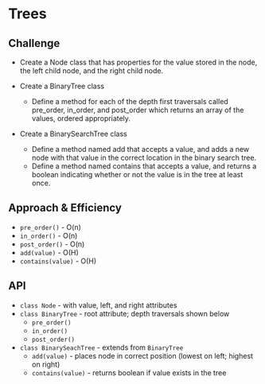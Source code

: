 # Trees

## Challenge
* Create a Node class that has properties for the value stored in the node, the left child node, and the right child node.
* Create a BinaryTree class
    * Define a method for each of the depth first traversals called pre_order, in_order, and post_order which returns an array of the values, ordered appropriately.

* Create a BinarySearchTree class
    * Define a method named add that accepts a value, and adds a new node with that value in the correct location in the binary search tree.
    * Define a method named contains that accepts a value, and returns a boolean indicating whether or not the value is in the tree at least once.

## Approach & Efficiency
* `pre_order()` - O(n)
* `in_order()` - O(n)
* `post_order()` - O(n)
* `add(value)` - O(H)
* `contains(value)` - O(H)

## API
* `class Node` - with value, left, and right attributes
* `class BinaryTree` - root attribute; depth traversals shown below
    * `pre_order()` 
    * `in_order()`
    * `post_order()`
* `class BinarySeachTree` - extends from `BinaryTree`
    * `add(value)` - places node in correct position (lowest on left; highest on right)
    * `contains(value)` - returns boolean if value exists in the tree
